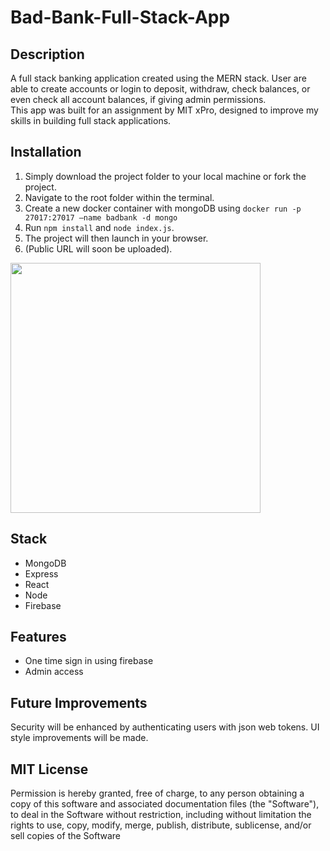 # Bad-Bank-Full-Stack-App

## Description

A full stack banking application created using the MERN stack. User are able to create accounts or login 
to deposit, withdraw, check balances, or even check all account balances, if giving admin permissions.  
This app was built for an assignment by MIT xPro, designed to improve my skills in building full stack applications. 

## Installation

1. Simply download the project folder to your local machine or fork the project.
2. Navigate to the root folder within the terminal.
3. Create a new docker container with mongoDB using <code>docker run -p 27017:27017 –name badbank -d mongo</code>
4. Run <code>npm install</code> and <code>node index.js</code>.
5. The project will then launch in your browser.
6. (Public URL will soon be uploaded).

<img src="BBSS.jpeg" width="400px"/>

## Stack

- MongoDB
- Express
- React
- Node
- Firebase

## Features

- One time sign in using firebase
- Admin access

## Future Improvements

Security will be enhanced by authenticating users with json web tokens.
UI style improvements will be made. 

## MIT License

Permission is hereby granted, free of charge, to any person obtaining a copy
of this software and associated documentation files (the "Software"), to deal
in the Software without restriction, including without limitation the rights
to use, copy, modify, merge, publish, distribute, sublicense, and/or sell
copies of the Software
